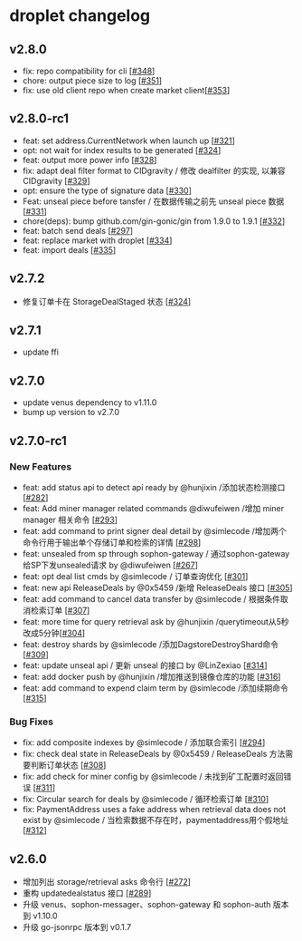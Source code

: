 # droplet changelog

## v2.8.0

* fix: repo compatibility for cli [[#348](https://github.com/ipfs-force-community/droplet/pull/348)]
* chore: output piece size to log [[#351](https://github.com/ipfs-force-community/droplet/pull/351)]
* fix: use old client repo when create market client[[#353](https://github.com/ipfs-force-community/droplet/pull/353)]

## v2.8.0-rc1

* feat: set address.CurrentNetwork when launch up [[#321](https://github.com/ipfs-force-community/droplet/pull/321)]
* opt: not wait for index results to be generated [[#324](https://github.com/ipfs-force-community/droplet/pull/324)]
* feat: output more power info [[#328](https://github.com/ipfs-force-community/droplet/pull/328)]
* fix: adapt deal filter format to CIDgravity / 修改 dealfilter 的实现, 以兼容 CIDgravity [[#329](https://github.com/ipfs-force-community/droplet/pull/329)]
* opt: ensure the type of signature data [[#330](https://github.com/ipfs-force-community/droplet/pull/330)]
* Feat: unseal piece before tansfer / 在数据传输之前先 unseal piece 数据 [[#331](https://github.com/ipfs-force-community/droplet/pull/331)]
* chore(deps): bump github.com/gin-gonic/gin from 1.9.0 to 1.9.1 [[#332](https://github.com/ipfs-force-community/droplet/pull/332)]
* feat: batch send deals [[#297](https://github.com/ipfs-force-community/droplet/pull/297)]
* feat: replace market with droplet [[#334](https://github.com/ipfs-force-community/droplet/pull/334)]
* feat: import deals [[#335](https://github.com/ipfs-force-community/droplet/pull/335)]

## v2.7.2

* 修复订单卡在 StorageDealStaged 状态 [[#324](https://github.com/ipfs-force-community/droplet/pull/324)]

## v2.7.1

* update ffi

## v2.7.0

* update venus dependency to v1.11.0
* bump up version to v2.7.0

## v2.7.0-rc1

### New Features

* feat: add status api to detect api ready by @hunjixin /添加状态检测接口 [[#282](https://github.com/ipfs-force-community/droplet/pull/282)]
* feat: Add miner manager related commands @diwufeiwen /增加 miner manager 相关命令 [[#293](https://github.com/ipfs-force-community/droplet/pull/293)] 
* feat: add command to print signer deal detail by @simlecode /增加两个命令行用于输出单个存储订单和检索的详情 [[#298](https://github.com/ipfs-force-community/droplet/pull/298)]
* feat: unsealed from sp through sophon-gateway / 通过sophon-gateway给SP下发unsealed请求 by @diwufeiwen [[#267](https://github.com/ipfs-force-community/droplet/pull/267)]
* feat: opt deal list cmds by @simlecode / 订单查询优化 [[#301](https://github.com/ipfs-force-community/droplet/pull/301)] 
* feat: new api ReleaseDeals by @0x5459 /新增 ReleaseDeals 接口 [[#305](https://github.com/ipfs-force-community/droplet/pull/305)]
* feat: add command to cancel data transfer by @simlecode / 根据条件取消检索订单 [[#307](https://github.com/ipfs-force-community/droplet/pull/307)]
* feat: more time for query retrieval ask by @hunjixin /querytimeout从5秒改成5分钟[[#304](https://github.com/ipfs-force-community/droplet/pull/304)]
* feat: destroy shards by @simlecode /添加DagstoreDestroyShard命令 [[#309](https://github.com/ipfs-force-community/droplet/pull/309)] 
* feat: update unseal api / 更新 unseal 的接口 by @LinZexiao [[#314](https://github.com/ipfs-force-community/droplet/pull/314)]
* feat: add docker push by @hunjixin /增加推送到镜像仓库的功能 [[#316](https://github.com/ipfs-force-community/droplet/pull/316)]
* feat: add command to expend claim term by @simlecode /添加续期命令 [[#315](https://github.com/ipfs-force-community/droplet/pull/315)] 


### Bug Fixes
* fix: add composite indexes by @simlecode / 添加联合索引 [[#294](https://github.com/ipfs-force-community/droplet/pull/294)]
* fix: check deal state in ReleaseDeals by @0x5459 / ReleaseDeals 方法需要判断订单状态 [[#308](https://github.com/ipfs-force-community/droplet/pull/308)]
* fix: add check for miner config by @simlecode / 未找到矿工配置时返回错误 [[#311](https://github.com/ipfs-force-community/droplet/pull/311)]
* fix: Circular search for deals by @simlecode / 循环检索订单 [[#310](https://github.com/ipfs-force-community/droplet/pull/310)]
* fix: PaymentAddress uses a fake address when retrieval data does not exist by @simlecode / 当检索数据不存在时，paymentaddress用个假地址 [[#312](https://github.com/ipfs-force-community/droplet/pull/312)]

## v2.6.0

* 增加列出 storage/retrieval asks 命令行 [[#272](https://github.com/ipfs-force-community/droplet/pull/272)]
* 重构 updatedealstatus 接口 [[#289](https://github.com/ipfs-force-community/droplet/pull/289)]
* 升级 venus、sophon-messager、sophon-gateway 和 sophon-auth 版本到 v1.10.0
* 升级 go-jsonrpc 版本到 v0.1.7
